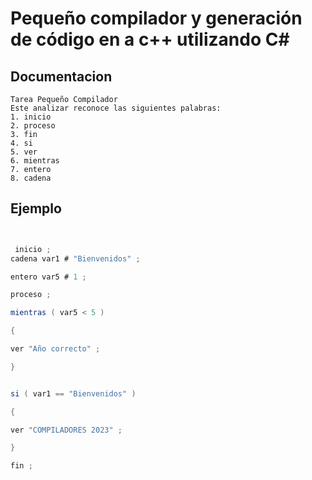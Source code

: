 # Pequeño compilador y generación de código en a c++ utilizando C# 

## Documentacion
```
Tarea Pequeño Compilador 
Este analizar reconoce las siguientes palabras:
1. inicio
2. proceso
3. fin
4. si
5. ver
6. mientras
7. entero
8. cadena
```
## Ejemplo
```c#


 inicio ;
cadena var1 # "Bienvenidos" ;

entero var5 # 1 ;

proceso ;

mientras ( var5 < 5 )

{

ver "Año correcto" ;

}


si ( var1 == "Bienvenidos" )

{

ver "COMPILADORES 2023" ;

}

fin ;

```


